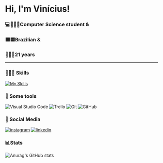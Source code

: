 # Hi, I'm Vinícius!
### 💻🧑🏻‍💻Computer Science student &
### 🟩🟨Brazilian &
### 🧑🏻🎉21 years
---
### 🧑🏻‍💻 Skills
[![My Skills](https://skills.thijs.gg/icons?i=html,css,javascript,react,nextjs,sass,tailwind,bootstrap,java,python,mysql&theme=light)](https://skills.thijs.gg)

### 🔧 Some tools <br>
![Visual Studio Code](https://img.shields.io/badge/Visual%20Studio%20Code-0078d7.svg?style=for-the-badge&logo=visual-studio-code&logoColor=white)
![Trello](https://img.shields.io/badge/Trello-%23026AA7.svg?style=for-the-badge&logo=Trello&logoColor=white)
![Git](https://img.shields.io/badge/git-%23F05033.svg?style=for-the-badge&logo=git&logoColor=white)
![GitHub](https://img.shields.io/badge/github-%23121011.svg?style=for-the-badge&logo=github&logoColor=white)


### 📩 Social Media
[![instagram](https://img.shields.io/badge/Instagram-E4405F?style=for-the-badge&logo=instagram&logoColor=white)](https://www.instagram.com/vini_irikawa/) [![linkedin](https://img.shields.io/badge/linkedin-%230077B5.svg?&style=for-the-badge&logo=linkedin&logoColor=white)](https://www.linkedin.com/in/vinícius-irikawa/)

### 📊Stats
![Anurag's GitHub stats](https://github-readme-stats.vercel.app/api?username=viniciusIrikawa&show_icons=true&theme=radical)


<!--
**viniciusIrikawa/viniciusirikawa** is a ✨ _special_ ✨ repository because its `README.md` (this file) appears on your GitHub profile.

Here are some ideas to get you started:

- 🔭 I’m currently working on ...
- 🌱 I’m currently learning ...
- 👯 I’m looking to collaborate on ...
- 🤔 I’m looking for help with ...
- 💬 Ask me about ...
- 📫 How to reach me: ...
- 😄 Pronouns: ...
- ⚡ Fun fact: ...
-->
